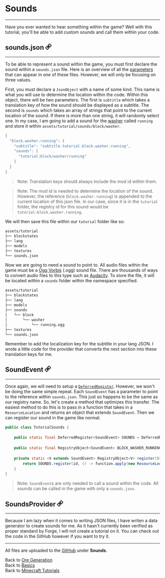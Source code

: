 ﻿# Sounds
---

Have you ever wanted to hear something within the game? Well with this tutorial, you'll be able to add custom sounds and call them within your code.

## <a name="sounds-json"></a>sounds.json <a href="#sounds-json"><img src="../../../../images/link.png" alt="Link" style="width:20px;height:20px;"></a>
---

To be able to represent a sound within the game, you must first declare the sound within a `sounds.json` file. Here is an overview of all the [parameters](https://minecraft.gamepedia.com/Sounds.json#File_structure) that can appear in one of these files. However, we will only be focusing on three values.

First, you must declare a `JsonObject` with a name of some kind. This name is what you will use to determine the location within the code. Within this object, there will be two parameters. The first is `subtitle` which takes a translation key of how the sound should be displayed as a subtitle. The second is `sounds` which takes an array of strings that point to the current location of the sound. If there is more than one string, it will randomly select one. In my case, I am going to add a sound for the [washer](../blocks/blockstate) called `running` and store it within `assets/tutorial/sounds/block/washer`.

```java
{
  "block.washer.running": {
    "subtitle": "subtitle.tutorial.block.washer.running",
    "sounds": [
      "tutorial:block/washer/running"
    ]
  }
}
```

> Note: Translation keys should always include the mod id within them.

> Note: The mod id is needed to determine the location of the sound. However, the reference (`block.washer.running`) is appended to the current location of this json file. In our case, since it is in the `tutorial` folder, the registry id for this sound would be `tutorial:block.washer.running`.

We will then save this file within our `tutorial` folder like so:

```
assets/tutorial
├── blockstates
├── lang
├── models
├── textures
└── sounds.json
```

Now we are going to need a sound to point to. All audio files within the game must be a [Ogg Vorbis](https://xiph.org/vorbis/) (.ogg) sound file. There are thousands of ways to convert audio files to this type such as [Audacity](https://www.audacityteam.org/). To store the file, it will be located within a `sounds` folder within the namespace specified.

```
assets/tutorial
├── blockstates
├── lang
├── models
├── sounds
│	└── block
│		└── washer
│			└── running.ogg
├── textures
└── sounds.json
```

Remember to add the localization key for the subtitle in your lang JSON. I wrote a little code for the provider that converts the next section into these translation keys for me.

## <a name="soundevent"></a>SoundEvent <a href="#soundevent"><img src="../../../../images/link.png" alt="Link" style="width:20px;height:20px;"></a>
---

Once again, we will need to setup a [`DeferredRegister`](../introduction/registries#deferredregister). However, we won't be doing the same simple repeat. Each `SoundEvent` has a parameter to point to the reference within `sounds.json`. This just so happens to be the same as our registry name. So, let's create a method that optimizes this transfer. The easiest method to do this is to pass in a function that takes in a `ResourceLocation` and returns an object that extends `SoundEvent`. Then we can register our sound in the game like normal.

```java
public class TutorialSounds {

	public static final DeferredRegister<SoundEvent> SOUNDS = DeferredRegister.create(ForgeRegistries.SOUND_EVENTS, Tutorial.ID);
	
	public static final RegistryObject<SoundEvent> BLOCK_WASHER_RUNNING = register("block.washer.running", name -> new SoundEvent(name));
			
	private static <V extends SoundEvent> RegistryObject<V> register(String id, Function<ResourceLocation, V> function) {
		return SOUNDS.register(id, () -> function.apply(new ResourceLocation(Tutorial.ID, id)));
	}
}
```

> Note: `SoundEvent`s are only needed to call a sound within the code. All sounds can be called in the game with only a `sounds.json`.

## <a name="soundsprovider"></a>SoundsProvider <a href="#soundsprovider"><img src="../../../../images/link.png" alt="Link" style="width:20px;height:20px;"></a>
---

Because I am lazy when it comes to writing JSON files, I have writen a data generator to create sounds for me. As it hasn't currently been verified as proper standard by Forge, I will not create a tutorial on it. You can check out the code in the GitHub however if you want to try it.

---
All files are uploaded to the [GitHub](https://github.com/ChampionAsh5357/1.16.x-Minecraft-Tutorial/tree/1.16.1-32.0.70-web) under **Sounds**.

Back to [Ore Generation](./ore_gen)  
Back to [Basics](../../index#modding-101)   
Back to [Minecraft Tutorials](../../index)  